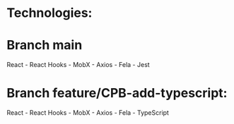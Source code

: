 # Technologies:

# Branch main

React - React Hooks - MobX - Axios - Fela - Jest

# Branch feature/CPB-add-typescript:

React - React Hooks - MobX - Axios - Fela - TypeScript
